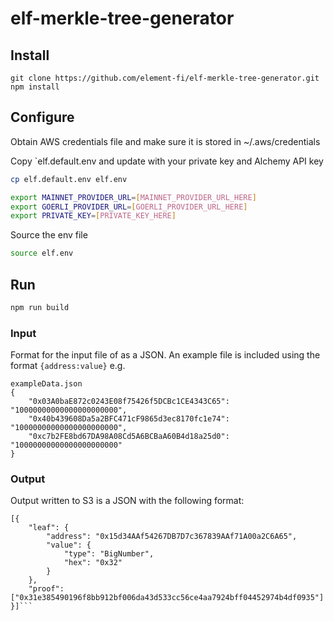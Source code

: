 # elf-merkle-tree-generator

## Install
`git clone https://github.com/element-fi/elf-merkle-tree-generator.git`
`npm install`

## Configure
Obtain AWS credentials file and make sure it is stored in ~/.aws/credentials

Copy `elf.default.env and update with your private key and Alchemy API key
```bash
cp elf.default.env elf.env
```
```bash
export MAINNET_PROVIDER_URL=[MAINNET_PROVIDER_URL_HERE]
export GOERLI_PROVIDER_URL=[GOERLI_PROVIDER_URL_HERE]
export PRIVATE_KEY=[PRIVATE_KEY_HERE]
```
Source the env file
```bash
source elf.env
```
## Run
```bash
npm run build
```
### Input
Format for the input file of as a JSON. An example file is included using the format `{address:value}`
e.g.
```
exampleData.json
{
	"0x03A0baE872c0243E08f75426f5DCBc1CE4343C65": "10000000000000000000000",
	"0x40b439608Da5a2BFC471cF9865d3ec8170fc1e74": "10000000000000000000000",
	"0xc7b2FE8bd67DA98A08Cd5A6BCBaA60B4d18a25d0": "10000000000000000000000"
}
```

### Output
Output written to S3 is a JSON with the following format:
```
[{
	"leaf": {
		"address": "0x15d34AAf54267DB7D7c367839AAf71A00a2C6A65",
		"value": {
			"type": "BigNumber",
			"hex": "0x32"
		}
	},
	"proof": ["0x31e385490196f8bb912bf006da43d533cc56ce4aa7924bff04452974b4df0935"]
}]```
